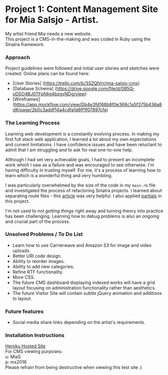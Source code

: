 # Project 1: Content Management Site for Mia Salsjo - Artist.

My artist friend Mia needs a new website.  
This project is a CMS-in-the-making and was coded in Ruby using the Sinatra framework.


### Approach

Project guidelines were followed and initial user stories and sketches were created. Online plans can be found here:
* [User Stories] (https://trello.com/b/3SZQlVrr/mia-salsjo-cms)
* [Database Schema] (https://drive.google.com/file/d/0B5Q-oDSO4BJ0TFpfdjg4bzgyNDg/view)
* [Wireframes] (https://app.mockflow.com/view/Db4e3fd168b8f0e368c1a5f375b436a8d#/page/2b0c3addf14a4cdfa1d6ff1f07897cfe)


### The Learning Process

Learning web development is a constantly evolving process. In making my first full stack web application, I learned a lot about my own expectations and current limitations. I have confidence issues and have been reluctant to admit that I am struggling and to ask for real one-to-one help.

Although I had set very achievable goals, I had to present an incomplete work which I saw as a failure and was encouraged to see otherwise. I'm having difficulty in trusting myself. For me, it's a process of learning how to learn which is a wonderful thing and very humbling.

I was particularly overwhelmed by the size of the code in my `main.rb` file and investigated the process of refactoring Sinatra projects. I learned about separating route files - this [article](http://blog.carbonfive.com/2013/06/24/sinatra-best-practices-part-one/) was very helpful. I also applied [partials](https://www.learnhowtoprogram.com/ruby/team-week-181ef311-0c31-4c75-b4cc-7495c7a98063/partials-in-sinatra) in this project.

I'm not used to _not getting things_ right away and turning theory into practice has been challenging. Learning how to debug problems is also an ongoing and crucial part of the process.


### Unsolved Problems / To Do List

* Learn how to use Carrierwave and Amazon S3 for image and video uploads.
* Better URI code design.
* Ability to reorder images.
* Ability to add new categories.
* Refine RTF functionality.
* More CSS.
* The future CMS dashboard displaying indexed works will have a grid layout focusing on administration functionality rather than aesthetics.
* The future Visitor Site will contain subtle jQuery animation and additions to layout.


### Future features

* Social media share links depending on the artist's requirements.


### Installation Instructions

[Heroku Hosted Site](https://ms-testsite.herokuapp.com/)  
For CMS viewing purposes:  
u: MiaS  
p: ms2016  
Please refrain from being destructive when viewing this test site :)
